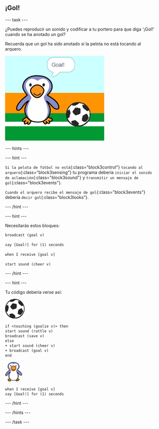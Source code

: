 ## ¡Gol!

--- task ---

¿Puedes reproducir un sonido y codificar a tu portero para que diga '¡Gol!' cuando se ha anotado un gol?

Recuerda que un gol ha sido anotado si la pelota no está tocando al arquero.

![captura de pantalla](images/goalie-goal-test.png)

--- hints ---

--- hint ---

`Si la pelota de fútbol no está`{:class="block3control"} `tocando al arquero`{:class="block3sensing"} tu programa debería `iniciar el sonido de aclamación`{:class="block3sound"} y `transmitir un mensaje de gol`{:class="block3events"}.

`Cuando el arquero recibe el mensaje de gol`{:class="block3events"} debería `decir gol`{:class="block3looks"}.

--- /hint ---

--- hint ---

Necesitarás estos bloques:

```blocks3
broadcast (goal v)

say [Goal!] for (1) seconds

when I receive [goal v]

start sound (cheer v)
```

--- /hint ---

--- hint ---

Tu código debería verse así:

![objeto pelota de fútbol](images/football-sprite.png)

```blocks3
if <touching (goalie v)> then
start sound (rattle v)
broadcast (save v)
else
+ start sound (cheer v)
+ broadcast (goal v)
end
```

![objeto arquero](images/goalie-sprite.png)

```blocks3
when I receive [goal v]
say [Goal!] for (1) seconds
```

--- /hint ---



--- /hints ---


--- /task ---
